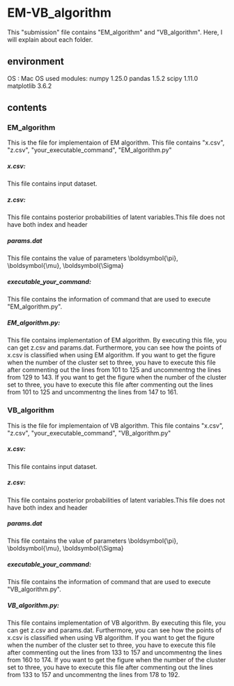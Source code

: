 # EM-VB_algorithm

This "submission" file contains "EM_algorithm" and "VB_algorithm".
Here, I will explain about each folder.
## environment 
OS : Mac OS 
used modules:
numpy 1.25.0
pandas 1.5.2
scipy 1.11.0
matplotlib 3.6.2

## contents
### EM_algorithm
This is the file for implementaion of EM algorithm.
This file contains "x.csv", "z.csv", "your_executable_command", "EM_algorithm.py"
##### x.csv:
This file contains input dataset.
##### z.csv:
This file contains posterior probabilities of latent variables.This file does not have both index and header
##### params.dat
This file contains the value of parameters \boldsymbol{\pi}, \boldsymbol{\mu}, \boldsymbol{\Sigma}
##### executable_your_command:
This file contains the information of command that are used to execute "EM_algorithm.py". 
##### EM_algorithm.py:
This file contains implementation of EM algorithm. By executing this file, you can get z.csv and params.dat. Furthermore, you can see how the points of x.csv is classified when using EM algorithm.
If you want to get the figure when the number of the cluster set to three, you have to execute this file after commenting out the lines from 101 to 125 and uncommentng the lines from 129 to 143.
If you want to get the figure when the number of the cluster set to three, you have to execute this file after commenting out the lines from 101 to 125 and uncommentng the lines from 147 to 161.
### VB_algorithm
This is the file for implementaion of VB algorithm.
This file contains "x.csv", "z.csv", "your_executable_command", "VB_algorithm.py"
##### x.csv:
This file contains input dataset.
##### z.csv:
This file contains posterior probabilities of latent variables.This file does not have both index and header
##### params.dat
This file contains the value of parameters \boldsymbol{\pi}, \boldsymbol{\mu}, \boldsymbol{\Sigma}
##### executable_your_command:
This file contains the information of command that are used to execute "VB_algorithm.py". 
##### VB_algorithm.py:
This file contains implementation of VB algorithm. By executing this file, you can get z.csv and params.dat. Furthermore, you can see how the points of x.csv is classified when using VB algorithm.
If you want to get the figure when the number of the cluster set to three, you have to execute this file after commenting out the lines from 133 to 157 and uncommentng the lines from 160 to 174.
If you want to get the figure when the number of the cluster set to three, you have to execute this file after commenting out the lines from 133 to 157 and uncommentng the lines from 178 to 192.